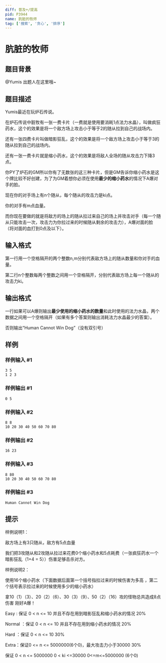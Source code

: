 ```yaml
---
diff: 普及+/提高
pid: P3944
name: 肮脏的牧师
tag: ['搜索', '贪心', '排序']
---
```

# 肮脏的牧师
## 题目背景

@Yumis 出题人在这里哦~

## 题目描述

Yumis最近在玩炉石传说。

在炉石传说中脏牧有一张一费卡片（一费就是使用要消耗1点法力水晶），叫做疯狂药水，这个的效果是将一个敌方场上攻击小于等于2的随从拉到自己的战场内。

还有一张四费卡片叫做暗影狂乱，这个的效果是将一个敌方场上攻击小于等于3的随从拉到自己的战场内。

还有一张一费卡片就是缩小药水，这个的效果是将敌人全场的随从攻击力下降3点。


你PY了炉石的GM所以你有了无数张的这三种卡片，但是GM告诉你缩小药水是这个牌比较不好创建，为了为GM着想你必须在使用**最少的缩小药水**的情况下A爆对手的脸。


现在你的对手场上有n个随从，每个随从的攻击力是ki点。

你的对手有m点血量。


而你现在要做的就是将敌方的场上的随从拉过来自己的场上并攻击对手（每一个随从只能攻击一次，攻击力为你拉过来的时候随从剩余的攻击力），A爆对面的脸（将对面的血打到0点及以下）。

## 输入格式

第一行用一个空格隔开的两个整数n,m分别代表敌方场上的随从数量和你对手的血量。

第二行n个整数每两个整数之间用一个空格隔开，分别代表敌方场上每一个随从的攻击力ki。

## 输出格式

一行如果可以A爆则输出**最少使用的缩小药水的数量**和此时使用的法力水晶，两个数据之间用一个空格隔开（如果有多个答案则输出消耗法力水晶最少的答案）。

否则输出“Human Cannot Win Dog”（没有双引号）

## 样例

### 样例输入 #1
```
3 5
1 2 3 

```
### 样例输出 #1
```
0 5
```
### 样例输入 #2
```
8 8
10 20 30 40 50 60 70 80

```
### 样例输出 #2
```
16 23
```
### 样例输入 #3
```
8 80
10 20 30 40 50 60 70 80

```
### 样例输出 #3
```
Human Cannot Win Dog
```
## 提示

样例说明1：

敌方场上有3只随从，敌方有5点血量

我们把3攻随从和2攻随从拉过来花费0个缩小药水和5点耗费（一张疯狂药水一个暗影狂乱（1+4 = 5））伤害足够击杀对方。


样例说明2：

使用16个缩小药水（下面数据后面第一个括号指拉过来的时候伤害为多高 ，第二个括号表示拉过来的时候使用多少的缩小药水）

拿10（1）（3）、20（2）（6）、30（3）（9）、50（2）（16）攻的怪物总共造成8点伤害 刚好A爆！



Easy : 保证 0 < n <= 10  并且不存在用到暗影狂乱和缩小药水的情况    20%


Normal ：保证 0 < n <= 10  并且不存在用到缩小药水的情况           20%


Hard ：保证 0 < n <= 10                                                 30%


Extra：保证0 <= n <= 5000000(6个0)，最大攻击力小于30000                  30%


保证 0 < n <= 5000000     0 < ki <=30000    0<=m<=5000000 (6个0)

